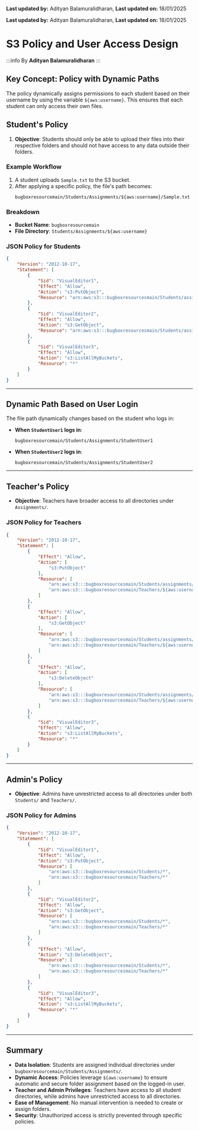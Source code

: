 **Last updated by:** Adityan Balamuralidharan, **Last updated on:** 18/01/2025

**Last updated by:** Adityan Balamuralidharan, **Last updated on:** 18/01/2025

# S3 Policy and User Access Design

:::info
By **Adityan Balamuralidharan**
:::

## Key Concept: Policy with Dynamic Paths

The policy dynamically assigns permissions to each student based on their username by using the variable `${aws:username}`. This ensures that each student can only access their own files.

## Student's Policy
1. **Objective**: Students should only be able to upload their files into their respective folders and should not have access to any data outside their folders.

### Example Workflow
1. A student uploads `Sample.txt` to the S3 bucket.
2. After applying a specific policy, the file's path becomes:
   ```
   bugboxresourcemain/Students/Assignments/${aws:username}/Sample.txt
   ```

### Breakdown
- **Bucket Name**: `bugboxresourcemain`
- **File Directory**: `Students/Assignments/${aws:username}`

### JSON Policy for Students
```json
{
    "Version": "2012-10-17",
    "Statement": [
        {
            "Sid": "VisualEditor1",
            "Effect": "Allow",
            "Action": "s3:PutObject",
            "Resource": "arn:aws:s3:::bugboxresourcesmain/Students/assignments/${aws:username}/*"
        },
        {
            "Sid": "VisualEditor2",
            "Effect": "Allow",
            "Action": "s3:GetObject",
            "Resource": "arn:aws:s3:::bugboxresourcesmain/Students/assignments/${aws:username}/*"
        },
        {
            "Sid": "VisualEditor3",
            "Effect": "Allow",
            "Action": "s3:ListAllMyBuckets",
            "Resource": "*"
        }
    ]
}
```

---

## Dynamic Path Based on User Login

The file path dynamically changes based on the student who logs in:

- **When `StudentUser1` logs in**:
  ```
  bugboxresourcemain/Students/Assignments/StudentUser1
  ```
- **When `StudentUser2` logs in**:
  ```
  bugboxresourcemain/Students/Assignments/StudentUser2
  ```

---

## Teacher's Policy
- **Objective**: Teachers have broader access to all directories under `Assignments/`.

### JSON Policy for Teachers
```json
{
    "Version": "2012-10-17",
    "Statement": [
        {
            "Effect": "Allow",
            "Action": [
                "s3:PutObject"
            ],
            "Resource": [
                "arn:aws:s3:::bugboxresourcesmain/Students/assignments/*",
                "arn:aws:s3:::bugboxresourcesmain/Teachers/${aws:username}/*"
            ]
        },
        {
            "Effect": "Allow",
            "Action": [
                "s3:GetObject"
            ],
            "Resource": [
                "arn:aws:s3:::bugboxresourcesmain/Students/assignments/*",
                "arn:aws:s3:::bugboxresourcesmain/Teachers/${aws:username}/*"
            ]
        },
        {
            "Effect": "Allow",
            "Action": [
                "s3:DeleteObject"
            ],
            "Resource": [
                "arn:aws:s3:::bugboxresourcesmain/Students/assignments/*",
                "arn:aws:s3:::bugboxresourcesmain/Teachers/${aws:username}/*"
            ]
        },
        {
            "Sid": "VisualEditor3",
            "Effect": "Allow",
            "Action": "s3:ListAllMyBuckets",
            "Resource": "*"
        }
    ]
}
```

---

## Admin's Policy
- **Objective**: Admins have unrestricted access to all directories under both `Students/` and `Teachers/`.

### JSON Policy for Admins
```json
{
    "Version": "2012-10-17",
    "Statement": [
        {
            "Sid": "VisualEditor1",
            "Effect": "Allow",
            "Action": "s3:PutObject",
            "Resource": [
                "arn:aws:s3:::bugboxresourcesmain/Students/*",
                "arn:aws:s3:::bugboxresourcesmain/Teachers/*"
            ]
        },
        {
            "Sid": "VisualEditor2",
            "Effect": "Allow",
            "Action": "s3:GetObject",
            "Resource": [
                "arn:aws:s3:::bugboxresourcesmain/Students/*",
                "arn:aws:s3:::bugboxresourcesmain/Teachers/*"
            ]
        },
        {
            "Effect": "Allow",
            "Action": "s3:DeleteObject",
            "Resource": [
                "arn:aws:s3:::bugboxresourcesmain/Students/*",
                "arn:aws:s3:::bugboxresourcesmain/Teachers/*"
            ]
        },
        {
            "Sid": "VisualEditor3",
            "Effect": "Allow",
            "Action": "s3:ListAllMyBuckets",
            "Resource": "*"
        }
    ]
}
```

---

## Summary

- **Data Isolation**: Students are assigned individual directories under `bugboxresourcemain/Students/Assignments/`.
- **Dynamic Access**: Policies leverage `${aws:username}` to ensure automatic and secure folder assignment based on the logged-in user.
- **Teacher and Admin Privileges**: Teachers have access to all student directories, while admins have unrestricted access to all directories.
- **Ease of Management**: No manual intervention is needed to create or assign folders.
- **Security**: Unauthorized access is strictly prevented through specific policies.